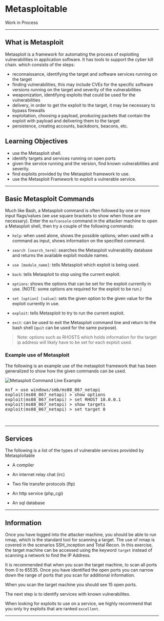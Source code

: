 # Metasploitable

Work in Process

---
## What is Metasploit
Metasploit is a framework for automating the process of exploiting vulnerabilities in application software. It has tools to support the cyber kill chain. which consists of the steps: 
- reconnaissance, identifying the target and software services running on the target
- finding vulnerabilities, this may include CVEs for the specific software versions running on the target and severity of the vulnerabilities
- weaponization, identifying exploits that could be used for the vulnerabilities
- delivery, in order to get the exploit to the target, it may be necessary to bypass firewalls
- exploitation, choosing a payload, producing packets that contain the exploit with payload and delivering them to the target
- persistence, creating accounts, backdoors, beacons, etc. 

## Learning Objectives
- use the Metasploit shell.
- identify targets and services running on open ports
- given the service running and the version, find known vulnerabilities and severity.
- find exploits provided by the Metasploit framework to use.
- use the Metasploit Framework to exploit a vulnerable service.

<hr>
<h2 class="colH3"> Basic Metasploit Commands </h2>

Much like Bash, a Metasploit command is often followed by one or more input flags/values (we use square brackets to show when those are necessary). Enter the `msfconsole` command in the attacker machine to open a Metasploit shell, then try a couple of the following commands:

- `help`: when used alone, shows the possible options; when used with a command as input, shows information on the specified command.

- `search [search_term]`: searches the Metasploit vulnerability database and returns the available exploit module names.

- `use [module_name]`: tells Metasploit which exploit is being used.

- `back`: tells Metasploit to stop using the current exploit.

- `options`: shows the options that can be set for the exploit currently in use. (NOTE: some options are required for the exploit to be run.)

- `set [option] [value]`: sets the given option to the given value for the exploit currently in use.

- `exploit`: tells Metasploit to try to run the current exploit.

- `exit`: can be used to exit the Metasploit command line and return to the bash shell (`quit` can be used for the same purpose).

> Note: options such as RHOSTS which holds information for the target ip address will likely have to be set for each exploit used.

### Example use of Metasploit

The following is an example use of the metasploit framework that has been generalized to show how the given commands can be used.

![Metasploit Command Line Example](/static/build/img/Metasploitable/m-h_example_cmd_line.png)
<pre>
msf > use windows/smb/ms08_067_netapi
exploit(ms08_067_netapi) > show options
exploit(ms08_067_netapi) > set RHOST 10.0.0.1
exploit(ms08_067_netapi) > show targets
exploit(ms08_067_netapi) > set target 0


</pre>

---

## Services

The following is a list of the types of vulnerable services provided by Metasploitable

- A compiler

- An internet relay chat (irc)

- Two file transfer protocols (ftp)

- An http service (php_cgi)

- An sql database

---

## Information

Once you have logged into the attacker machine, you should be able to run nmap, which is the standard tool for scanning a target. The use of nmap
is covered in the scenarios SSH_inception and Total Recon. In this exercise, the target machine can be accessed using the keyword `target` instead of scanning a network to find the IP Address.

It is recommended that when you scan the target machine, to scan all ports from 0 to 65535. Once you have identified the open ports you can narrow down the range of ports that you scan for additional information.

When you scan the target machine you should see 15 open ports.

The next step is to identify services with known vulnerabilites.

When looking for exploits to use on a service, we highly recommend that you only try exploits that are ranked `excellent`.

---
